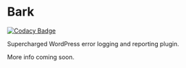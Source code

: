# Bark

[![Codacy Badge](https://api.codacy.com/project/badge/Grade/d312cc8a4e644224b4162f4c132e79c1)](https://www.codacy.com/app/zachwills/bark?utm_source=github.com&utm_medium=referral&utm_content=codivated/bark&utm_campaign=badger)

Supercharged WordPress error logging and reporting plugin.

More info coming soon.
